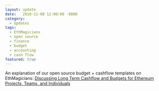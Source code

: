 ```yaml
---
layout: update
date:   2018-11-08 12:00:00 -0800
category:
  - Updates
tags:
  - EthMagicians
  - open source
  - finance
  - budget
  - accounting
  - cash flow
featured: true
---
```

An explanation of our open source budget + cashflow templates on EthMagicians: [Discussing Long Term Cashflow and Budgets for Ethereum Projects, Teams, and Individuals](https://ethereum-magicians.org/t/discussing-long-term-cashflow-and-budgets-for-ethereum-projects-teams-and-individuals/1849)